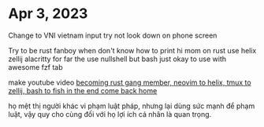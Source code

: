 # Apr 3, 2023

Change to VNI vietnam input try not look down on phone screen

Try to be rust fanboy when don't know how to print hi mom on rust use helix zellij   alacritty for far the use nullshell but bash just okay to use with awesome fzf tab 

make youtube video [becoming rust gang member, neovim to helix, tmux to zellij, bash to fish     in the end come back home](becoming%20rust%20gang%20member,%20neovim%20to%20helix,%20tmux%20to%20zellij,%20bash%20to%20fish%20%20%20%20%20in%20the%20end%20come%20back%20home.md)

họ mệt thị người khác vi phạm luật pháp, nhưng lại dùng sức mạnh để phạm luật, vậy quy cho cùng đối với họ lợi ích cá nhân là quan trọng.
 